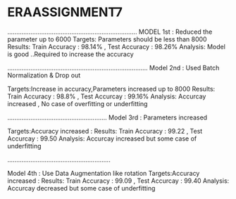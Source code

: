 # ERAASSIGNMENT7
.........................................................................
MODEL 1st : Reduced the parameter up to 6000
Targets: Parameters should be less than 8000
Results: Train Accuracy : 98.14% , Test Accuracy : 98.26%
Analysis: Model is good ..Required to increase the accuracy


...............................................................................
Model 2nd : Used Batch Normalization & Drop out

Targets:Increase in accuracy,Parameters increased up to 8000
Results: Train Accuracy : 98.8% , Test Accurcay : 99.16%
Analysis: Accurcay increased , No case of overfitting or underfitting

........................................................
Model 3rd : Parameters increased

Targets:Accuracy increased : 
Results: Train Accuracy : 99.22 , Test Accurcay : 99.50
Analysis: Accurcay increased but some case of underfitting

..........................................................

Model 4th : Use Data Augmentation like rotation
Targets:Accuracy increased : 
Results: Train Accuracy : 99.09 , Test Accurcay : 99.40
Analysis: Accurcay decreased but some case of underfitting
